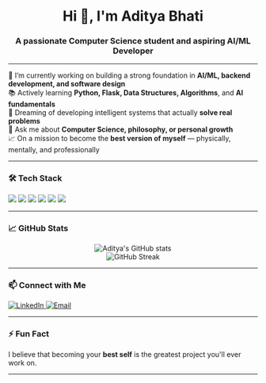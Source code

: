 <h1 align="center">Hi 👋, I'm Aditya Bhati</h1>
<h3 align="center">A passionate Computer Science student and aspiring AI/ML Developer</h3>

---

🌱 I’m currently working on building a strong foundation in **AI/ML, backend development, and software design**  
📚 Actively learning **Python, Flask, Data Structures, Algorithms**, and **AI fundamentals**  
🚀 Dreaming of developing intelligent systems that actually **solve real problems**  
💬 Ask me about **Computer Science, philosophy, or personal growth**  
📈 On a mission to become the **best version of myself** — physically, mentally, and professionally  

---

### 🛠 Tech Stack
<p>
  <img src="https://img.shields.io/badge/Python-3776AB?style=flat&logo=python&logoColor=white" />
  <img src="https://img.shields.io/badge/Flask-000000?style=flat&logo=flask&logoColor=white" />
  <img src="https://img.shields.io/badge/HTML5-E34F26?style=flat&logo=html5&logoColor=white" />
  <img src="https://img.shields.io/badge/CSS3-1572B6?style=flat&logo=css3&logoColor=white" />
  <img src="https://img.shields.io/badge/Git-F05032?style=flat&logo=git&logoColor=white" />
  <img src="https://img.shields.io/badge/GitHub-181717?style=flat&logo=github&logoColor=white" />
</p>

---

### 📈 GitHub Stats
<p align="center">
  <img src="https://github-readme-stats.vercel.app/api?username=AadityaBhati&show_icons=true&theme=radical" alt="Aditya's GitHub stats" />
  <br />
  <img src="https://github-readme-streak-stats.herokuapp.com/?user=AadityaBhati&theme=radical" alt="GitHub Streak" />
</p>

---

### 📫 Connect with Me
<p>
  <a href="https://www.linkedin.com/in/" target="_blank">
    <img src="https://img.shields.io/badge/LinkedIn-blue?style=flat&logo=linkedin&logoColor=white" alt="LinkedIn" />
  </a>
  <a href="mailto:your-email@example.com">
    <img src="https://img.shields.io/badge/Gmail-red?style=flat&logo=gmail&logoColor=white" alt="Email" />
  </a>
</p>

---

### ⚡ Fun Fact  
I believe that becoming your **best self** is the greatest project you'll ever work on.

---

